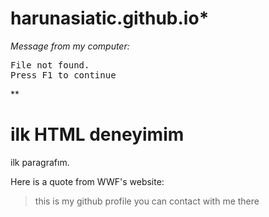# harunasiatic.github.io*
*<p>Message from my computer:</p>*
<p><samp>File not found.<br>Press F1 to continue</samp></p>**
<!DOCTYPE html>
<html>
<body>

<h1>ilk HTML deneyimim</h1>
<p>ilk paragrafım.</p>

</body>
</html>
<p>Here is a quote from WWF's website:</p>
<blockquote cite=https://github.com/harunasiatic>
this is my github profile you can contact with me there
</blockquote>
